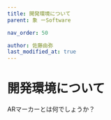 ```yaml
---
title: 開発環境について
parent: 象 ーSoftware

nav_order: 50

author: 佐藤由弥
last_modified_at: true
---
```


# **開発環境について**

ARマーカーとは何でしょうか？
